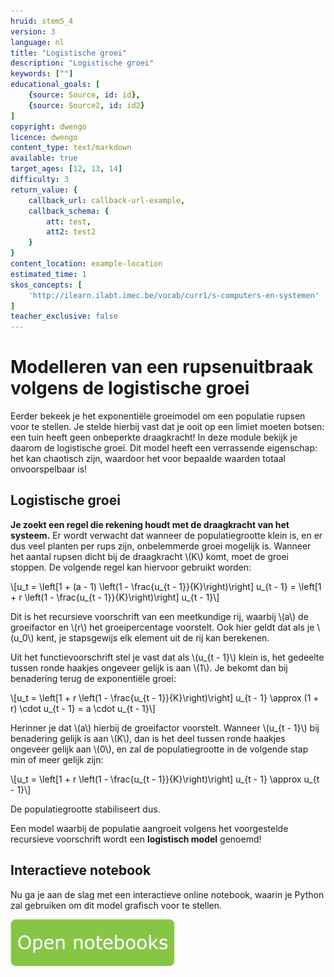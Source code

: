 ```yaml
---
hruid: stem5_4
version: 3
language: nl
title: "Logistische groei"
description: "Logistische groei"
keywords: [""]
educational_goals: [
    {source: Source, id: id}, 
    {source: Source2, id: id2}
]
copyright: dwengo
licence: dwengo
content_type: text/markdown
available: true
target_ages: [12, 13, 14]
difficulty: 3
return_value: {
    callback_url: callback-url-example,
    callback_schema: {
        att: test,
        att2: test2
    }
}
content_location: example-location
estimated_time: 1
skos_concepts: [
    'http://ilearn.ilabt.imec.be/vocab/curr1/s-computers-en-systemen'
]
teacher_exclusive: false
---
```

# Modelleren van een rupsenuitbraak volgens de logistische groei

Eerder bekeek je het exponentiële groeimodel om een populatie rupsen voor te stellen. Je stelde hierbij vast dat je ooit op een limiet moeten botsen: een tuin heeft geen onbeperkte draagkracht! In deze module bekijk je daarom de logistische groei. Dit model heeft een verrassende eigenschap: het kan chaotisch zijn, waardoor het voor bepaalde waarden totaal onvoorspelbaar is!

## Logistische groei

**Je zoekt een regel die rekening houdt met de draagkracht van het systeem.** Er wordt verwacht dat wanneer de populatiegrootte klein is, en er dus veel planten per rups zijn, onbelemmerde groei mogelijk is. Wanneer het aantal rupsen dicht bij de draagkracht \\(K\\) komt, moet de groei stoppen. De volgende regel kan hiervoor gebruikt worden:

\\[u_t = \left[1 + (a - 1) \left(1 - \frac{u_{t - 1}}{K}\right)\right] u_{t - 1} = \left[1 + r \left(1 - \frac{u_{t - 1}}{K}\right)\right] u_{t - 1}\\]

Dit is het recursieve voorschrift van een meetkundige rij, waarbij \\(a\\) de groeifactor en \\(r\\) het groeipercentage voorstelt. Ook hier geldt dat als je \\(u_0\\) kent, je stapsgewijs elk element uit de rij kan berekenen.

Uit het functievoorschrift stel je vast dat als \\(u_{t - 1}\\) klein is, het gedeelte tussen ronde haakjes ongeveer gelijk is aan \\(1\\). Je bekomt dan bij benadering terug de exponentiële groei:

\\[u_t = \left[1 + r \left(1 - \frac{u_{t - 1}}{K}\right)\right] u_{t - 1} \approx (1 + r) \cdot u_{t - 1} = a \cdot u_{t - 1}\\]

Herinner je dat \\(a\\) hierbij de groeifactor voorstelt. Wanneer \\(u_{t - 1}\\) bij benadering gelijk is aan \\(K\\), dan is het deel tussen ronde haakjes ongeveer gelijk aan \\(0\\), en zal de populatiegrootte in de volgende stap min of meer gelijk zijn:

\\[u_t = \left[1 + r \left(1 - \frac{u_{t - 1}}{K}\right)\right] u_{t - 1} \approx u_{t - 1}\\]

De populatiegrootte stabiliseert dus.

Een model waarbij de populatie aangroeit volgens het voorgestelde recursieve voorschrift wordt een **logistisch model** genoemd!

## Interactieve notebook

Nu ga je aan de slag met een interactieve online notebook, waarin je Python zal gebruiken om dit model grafisch voor te stellen.

[![](embed/Knop.png "Knop")](https://kiks.ilabt.imec.be/jupyterhub/?id=6020 "Logist")
